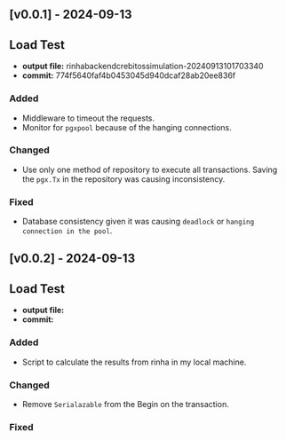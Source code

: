 ## [v0.0.1] - 2024-09-13
 
## Load Test
- **output file:** rinhabackendcrebitossimulation-20240913101703340
- **commit:** 774f5640faf4b0453045d940dcaf28ab20ee836f
  
### Added
- Middleware to timeout the requests.
- Monitor for `pgxpool` because of the hanging connections.

### Changed
- Use only one method of repository to execute all transactions. Saving the `pgx.Tx` in the repository was causing inconsistency.

### Fixed
- Database consistency given it was causing `deadlock` or `hanging connection in the pool`.


## [v0.0.2] - 2024-09-13
 
## Load Test
- **output file:**
- **commit:**

### Added
- Script to calculate the results from rinha in my local machine.

### Changed
- Remove `Serialazable` from the Begin on the transaction.

### Fixed

